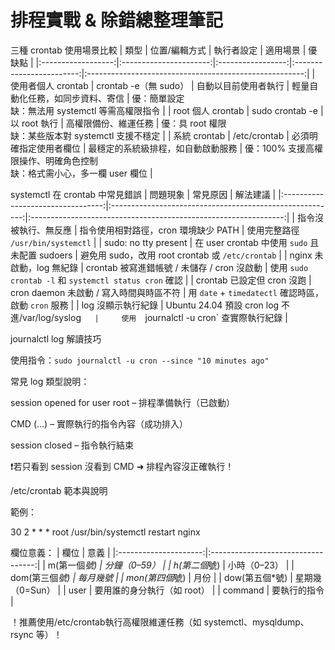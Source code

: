 # 排程實戰 & 除錯總整理筆記

三種 crontab 使用場景比較
|        類型        |      位置/編輯方式     |     執行者設定    |         適用場景         |                         優缺點                         |
|:------------------:|:----------------------:|:-----------------:|:------------------------:|:------------------------------------------------------:|
| 使用者個人 crontab | crontab -e（無 sudo）  | 自動以目前使用者執行 | 輕量自動化任務，如同步資料、寄信 | 優：簡單設定<br>缺：無法用 systemctl 等需高權限指令 |
| root 個人 crontab  | sudo crontab -e        | 以 root 執行       | 高權限備份、維運任務      | 優：具 root 權限<br>缺：某些版本對 systemctl 支援不穩定 |
| 系統 crontab       | /etc/crontab           | 必須明確指定使用者欄位 | 最穩定的系統級排程，如自動啟動服務 | 優：100% 支援高權限操作、明確角色控制<br>缺：格式需小心，多一欄 user 欄位 |


systemctl 在 crontab 中常見錯誤
|              問題現象             |                          常見原因                        |                             解法建議                            |
|:---------------------------------:|:--------------------------------------------------------:|:---------------------------------------------------------------:|
|        指令沒被執行、無反應       |     指令使用相對路徑，cron   環境缺少 PATH               |     使用完整路徑   `/usr/bin/systemctl`                         |
|        sudo: no tty present       |     在 user   crontab 中使用 `sudo` 且未配置 sudoers     |     避免用 sudo，改用   root crontab 或 `/etc/crontab`          |
|      nginx 未啟動，log 無紀錄     |     crontab 被寫進錯帳號 / 未儲存 / cron 沒啟動          |     使用 `sudo   crontab -l` 和 `systemctl status cron` 確認    |
|     crontab 已設定但 cron 沒跑    |     cron daemon 未啟動 / 寫入時間與時區不符              |     用 `date` +   `timedatectl` 確認時區，啟動 `cron` 服務      |
|         log 沒顯示執行紀錄        |     Ubuntu   24.04 預設 cron log 不進/var/log/syslog`    |     使用   `journalctl -u cron` 查實際執行紀錄                  |

journalctl log 解讀技巧

使用指令：`sudo journalctl -u cron --since "10 minutes ago"`

常見 log 類型說明：

session opened for user root – 排程準備執行（已啟動）

CMD (...) – 實際執行的指令內容（成功排入）

session closed – 指令執行結束

❗️若只看到 session 沒看到 CMD ➜ 排程內容沒正確執行！

/etc/crontab 範本與說明

範例：

30 2 * * * root /usr/bin/systemctl restart nginx

欄位意義：
|          欄位         |                 意義               |
|:---------------------:|:----------------------------------:|
|      m(第一個*號)     |             分鐘（0–59）           |
|      h(第二個*號)     |             小時（0–23）           |
|     dom(第三個*號)    |               每月幾號             |
|     mon(第四個*號)    |                 月份               |
|     dow(第五個*號)    |           星期幾（0=Sun）          |
|          user         |     要用誰的身分執行（如 root）    |
|         command       |             要執行的指令           |

！推薦使用/etc/crontab執行高權限維運任務（如 systemctl、mysqldump、rsync 等）！